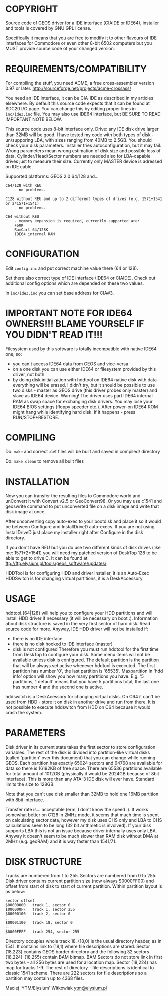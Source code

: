 
# COPYRIGHT

Source code of GEOS driver for a IDE interface (CIAIDE or IDE64), installer
and tools is covered by GNU GPL license.

Specifically it means that you are free to modify it to other flavours of IDE
interfaces for Commodore or even other 8-bit 6502 computers but you MUST
provide source code of your changed version.


# REQUIREMENTS/COMPATIBILITY

For compiling the stuff, you need ACME, a free cross-assembler version 0.97 or later.
http://sourceforge.net/projects/acme-crossass/

You need an IDE interface, it can be CIA-IDE as described in my articles elsewhere.
By default this source code expects that it can be found at $DC20 I/O page. You
can change this by editing proper lines in `inc/ide3.inc` file.
You may also use IDE64 interface, but BE SURE TO READ IMPORTANT NOTE BELOW.

This source code uses 8-bit interface only.
Drive: any IDE disk drive larger than 32MB will be good. I have tested my code
with both types of disk - un/supporing LBA, with sizes ranging from 40MB to 2.5GB.
You should check your disk parameters. Installer tries autoconfiguration, but
it may fail. Wrong parameters mean wrong estimation of disk size and possible
loss of data. Cylinder/Head/Sector numbers are needed also for LBA-capable drives
just to measure their size.
Currently only MASTER device is adressed on IDE cable.

Supported platforms: GEOS 2.0 64/128 and...

```
C64/128 with REU
    - no problems.

C128 without REU and up to 2 different types of drives (e.g. 1571+1541 or 2*1571+1541)
    - no problems.

C64 without REU
    - memory expansion is required, currently supported are:
	+60K
	RamCart 64/128K
	IDE64 internal RAM
```


# CONFIGURATION

Edit `config.inc` and put correct machine value there (64 or 128).

Set there also correct type of IDE interface (IDE64 or CIAIDE).
Check out additional config options which are depended on these two values.

In `inc/ide3.inc` you can set base address for CIA#3.


# IMPORTANT NOTE FOR IDE64 OWNERS!!! BLAME YOURSELF IF YOU DIDN'T READ IT!!!

Filesystem used by this software is totally incompatible with native IDE64
one, so:
- you can't access IDE64 data from GEOS and vice-versa
- on a one disk you can use either IDE64 or filesystem provided by this driver,
  not both
- by doing disk initialization with hddtool on IDE64 native disk with data -
  everything will be erased.
I didn't try, but it should be possible to use two disks - master as GEOS
drive (this driver probes only master) and slave as IDE64 device.
Warning! The driver uses part IDE64 internal RAM as swap space for exchanging
disk drivers. You may lose your IDE64 BIOS settings (floppy speeder etc.).
After power-on IDE64 ROM might hang while identifying hard disk. If it happens -
press RUN/STOP+RESTORE.


# COMPILING

Do: `make` and correct .cvt files will be built and saved in compiled/ directory

Do: `make clean` to remove all built files



# INSTALLATION

Now you can transfer the resulting files to Commodore world and unConvert it
with Convert v2.5 or GeoConvert98.
Or you may use c1541 and geoswrite command to put unconverted file
on a disk image and write that disk image at once.

After unconverting copy auto-exec to your bootdisk and place it so
it would be between Configure and InstallDriveD auto-execs. If you are
not using InstallDriveD just place my installer right after Configure in
the disk directory.

If you don't have REU but you do use two different kinds of disk drives
(like me: 1571+2*1541) you will need my patched version of DeskTop 128 to be
able to get to drive C. It can be found at
ftp://ftp.elysium.pl/tools/geos_software/updates/

HDDTool is for configuring HDD and driver installer, it is an Auto-Exec
HDDSwitch is for changing virtual partitions, it is a DeskAccessory



# USAGE

hddtool.{64|128} will help you to configure your HDD partitions and will install
HDD driver if necessary (it will be necessary on boot :).
Information about disk structure is saved in the very first sector of hard disk.
Read source code for more. Anyway, IDE HDD driver will not be installed if:
- there is no IDE interface
- there is no disk hooked to IDE interface (master)
- disk is not configured
Therefore you must run hddtool for the first time from DeskTop to configure
your disk. Some menu items will not be available unless disk is configured.
The default partition is the partition that will be always set active whenever
hddtool is executed. The first partition has number '0', the last partition is
'65535'. Maxpartition in 'hdd info' option will show you how many partitions
you have. E.g. '5 partitions, 1 default' means that you have 5 partitions total,
the last one has number 4 and the second one is active.

hddswitch is a DeskAcessory for changing virtual disks. On C64 it can't be used
from HDD - store it on disk in another drive and run from there. It is not
possible to execute hddswitch from HDD on C64 because it would crash the
system.



# PARAMETERS

Disk driver in its current state takes the first sector to store configuration
variables. The rest of the disk is divided into partition-like virtual disks
(called 'partition' over this document) that you can change while running GEOS.
Each partition has exactly 65024 sectors and 64768 are available for data so
there is 16192KB of free space. There are 65536 partitions available for total
amount of 1012GB (physically it would be 2024GB because of 8bit interface).
This is more than any ATA-3 IDE disk will ever have. Standard limits the size
to 128GB.

Note that you can't use disk smaller than 32MB to hold one 16MB partition
with 8bit interface.

Transfer rate is... acceptable (erm, I don't know the speed :). It works
somewhat better on C128 in 2MHz mode, it seems that much time is spent on
calculating sector data, however my disk uses CHS only and LBA to CHS
calculations seem to be long (32 bit arithmetic is involved). If your disk
supports LBA this is not an issue because driver internally uses only LBA.
Anyway it doesn't seem to be much slower than RAM disk without DMA at 2MHz
(e.g. geoRAM) and it is way faster than 1541/71.


# DISK STRUCTURE

Tracks are numbered from 1 to 255. Sectors are numbered from 0 to 255.
Disk driver contains current partition size (now always $0000FF00) and
offset from start of disk to start of current partition. Within partition
layout is as below:

```
sector offset
$00000000	track 1, sector 0
$000000FF	track 1, sector 255
$00000100	track 2, sector 0
...
$00001100	track 18, sector 0
...
$0000FEFF	track 254, sector 255
```

Directory occupies whole track 18. (18,0) is the usual directory header, as in
1541. It contains link to (18,1) where file descriptions are stored.
Sector (18,223) contains GEOS border directory and the following 32 sectors
(18,224)-(18,255) contain BAM bitmap. BAM Sectors do not store link in first
two bytes - all 256 bytes are used for allocation map. Sector (18,224) has
map for tracks 1-9.
The rest of directory - file descriptions is identical to classic 1541 scheme.
There are 222 sectors for file descriptions so a partition may contain up to
4368 files.

Maciej 'YTM/Elysium' Witkowiak <ytm@elysium.pl>
